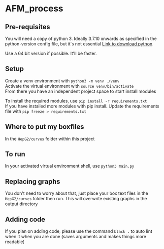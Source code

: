 # AFM_process
## Pre-requisites

You will need a copy of python 3. Ideally 3.7.10 onwards as specified in the python-version config file, but it's not essential
[Link to download python](https://www.python.org/downloads/).

Use a 64 bit version if possible. It'll be faster.

## Setup

Create a venv environment with `python3 -m venv ./venv`  
Activate the virtual environment with `source venv/bin/activate`  
From there you have an independent project space to start install modules  

To install the required modules, use `pip install -r requirements.txt`  
If you have installed more modules with pip install. Update the requirements file with `pip freeze > requirements.txt`

## Where to put my boxfiles

In the `HepG2/curves` folder within this project

## To run

In your activated virtual environment shell, use `python3 main.py`

## Replacing graphs

You don't need to worry about that, just place your box text files in the `HepG2/curves` folder then run. This will overwrite
existing graphs in the output directory 

## Adding code

If you plan on adding code, please use the command `black .` to auto lint when it when you are done (saves arguments and makes things more readable)
